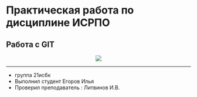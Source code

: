 # Практическая работа по диcциплине ИСРПО
## Работа с GIT 

<p align="center"><img src="https://s0.rbk.ru/v6_top_pics/media/img/4/97/756723916815974.webp" src= width="400"></p>

<p><a href="https://cdnn21.img.ria.ru/images/07e4/0c/0a/1588644193_0:321:3071:2048_1920x0_80_0_0_fee132516d8e1dc34b87ff087c071453.jpg"></a></p>

-----
* группа 21ис6к
* Выполнил студент Егоров Илья
* Проверил преподаватель : Литвинов И.В.
